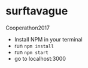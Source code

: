 # surftavague
Cooperathon2017

- Install NPM in your terminal
- run `npm install`
- run `npm start`
- go to localhost:3000
